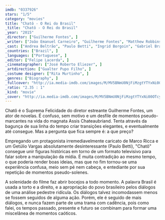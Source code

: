```yaml
---
imdb: "0337926"
stars: "1/5"
category: "movies"
title: "Chatô - O Rei do Brasil"
_title: "Chatô - O Rei do Brasil"
_year: "2015"
_director: ["Guilherme Fontes", ]
_writer: ["João Emanuel Carneiro", "Guilherme Fontes", "Matthew Robbins", "Fernando Morais", ]
_cast: ["Andrea Beltrão", "Paulo Betti", "Ingrid Borgoin", "Gabriel Braga Nunes", "Nathália França", "Eliane Giardini", "Leandra Leal", "Tatiana Monteiro", "Luís Antônio Pilar", ]
_countries: ["Brazil", ]
_languages: ["Portuguese", ]
_editor: ["Felipe Lacerda", ]
_cinematographer: ["José Roberto Eliezer", ]
_artdirection: ["Gualter Pupo Filho", ]
_costume designer: ["Rita Murtinho", ]
_genres: ["Biography", ]
_fullcover: "http://ia.media-imdb.com/images/M/MV5BNmU0NjFiMzgtYTYxNi00OTcyLTg4MzQtNGExMmMxOTExMjJlXkEyXkFqcGdeQXVyNTU0MjA3NTM@.jpg"
_ratio: "2.35 : 1"
_kind: "movie"
_cover: "http://ia.media-imdb.com/images/M/MV5BNmU0NjFiMzgtYTYxNi00OTcyLTg4MzQtNGExMmMxOTExMjJlXkEyXkFqcGdeQXVyNTU0MjA3NTM@._V1._SX96_SY140_.jpg"
---
```

Chatô é o Suprema Felicidade do diretor estreante Guilherme Fontes, um ator de novelas. É confuso, sem motivo e um desfile de momentos pseudo-marcantes na vida do magnata Assis Chateaubriand. Tenta através da bagunça de sua linha do tempo criar transições elegantes, e eventualmente até consegue. Mas a pergunta que fica sempre é: a que preço?

Empregando um protagonista irremediavelmente caricato de Marco Ricca e um Getúlio Vargas absolutamente desinteressante (Paulo Betti), "Chatô" consegue unir figuras históricas em torno de um formato televisivo para falar sobre a manipulação da mídia. É muita contradição ao mesmo tempo, o que poderia render boas ideias, mas que no fim tornou-se uma experiência confusa, meio sem pé nem cabeça, e entediante por sua repetição de momentos pseudo-solenes.

A solenidade do filme faz abrir bocejos a todo momento. A palavra Brasil é usada a torto e a direito, e a apropriação do povo brasileiro pelos diálogos de uma análise pedestre ridícula. Os diálogos talvez incomodassem menos se fossem seguidos de alguma ação. Porém, ele é seguido de mais diálogos, e nunca fazem parte de uma trama com cadência, pois como falei, os tempos passado, presente e futuro se combinam para formar uma miscelânea de momentos caóticos.
